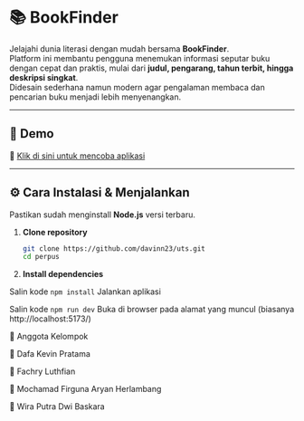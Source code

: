 # 📚 BookFinder  

Jelajahi dunia literasi dengan mudah bersama **BookFinder**.  
Platform ini membantu pengguna menemukan informasi seputar buku dengan cepat dan praktis, mulai dari **judul, pengarang, tahun terbit, hingga deskripsi singkat**.  
Didesain sederhana namun modern agar pengalaman membaca dan pencarian buku menjadi lebih menyenangkan.  

---

## 🚀 Demo  
🔗 [Klik di sini untuk mencoba aplikasi](https://uts-perpus-sigma.vercel.app/)  

---

## ⚙️ Cara Instalasi & Menjalankan  

Pastikan sudah menginstall **Node.js** versi terbaru.  

1. **Clone repository**  
   ```bash
   git clone https://github.com/davinn23/uts.git
   cd perpus
   
2. **Install dependencies**

Salin kode
```npm install```
Jalankan aplikasi

Salin kode
```npm run dev```
Buka di browser pada alamat yang muncul (biasanya http://localhost:5173/)

👥 Anggota Kelompok

👤 Dafa Kevin Pratama

👤 Fachry Luthfian

👤 Mochamad Firguna Aryan Herlambang

👤 Wira Putra Dwi Baskara
